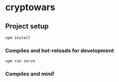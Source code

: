 # cryptowars

## Project setup
```
npm install
```

### Compiles and hot-reloads for development
```
npm run serve
```

### Compiles and minif